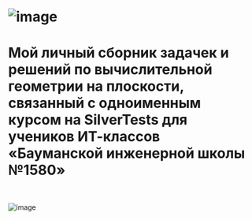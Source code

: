 # ![image](https://github.com/spaceshine/comp_geometry_1580/assets/80642434/4ac68a1d-9a26-4986-9353-f8442c796109)

# Мой личный сборник задачек и решений по вычислительной геометрии на плоскости, связанный с одноименным курсом на SilverTests для учеников ИТ-классов «Бауманской инженерной школы №1580»

<br>

![image](https://github.com/spaceshine/comp_geometry_1580/assets/80642434/30299d81-7bc3-49de-9379-805f11c833c4)

